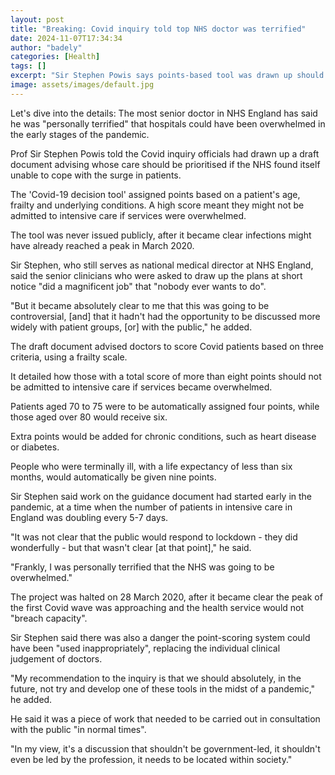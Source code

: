 ```yaml
---
layout: post
title: "Breaking: Covid inquiry told top NHS doctor was terrified"
date: 2024-11-07T17:34:34
author: "badely"
categories: [Health]
tags: []
excerpt: "Sir Stephen Powis says points-based tool was drawn up should need to prioritise patients have arisen."
image: assets/images/default.jpg
---
```


Let's dive into the details: The most senior doctor in NHS England has said he was "personally terrified" that hospitals could have been overwhelmed in the early stages of the pandemic.

Prof Sir Stephen Powis told the Covid inquiry officials had drawn up a draft document advising whose care should be prioritised if the NHS found itself unable to cope with the surge in patients.

The 'Covid-19 decision tool' assigned points based on a patient's age, frailty and underlying conditions. A high score meant they might not be admitted to intensive care if services were overwhelmed.

The tool was never issued publicly, after it became clear infections might have already reached a peak in March 2020.

Sir Stephen, who still serves as national medical director at NHS England, said the senior clinicians who were asked to draw up the plans at short notice "did a magnificent job" that "nobody ever wants to do".

"But it became absolutely clear to me that this was going to be controversial, [and] that it hadn't had the opportunity to be discussed more widely with patient groups, [or] with the public," he added.

The draft document advised doctors to score Covid patients based on three criteria, using a frailty scale. 

It detailed how those with a total score of more than eight points should not be admitted to intensive care if services became overwhelmed. 

Patients aged 70 to 75 were to be automatically assigned four points, while those aged over 80 would receive six. 

Extra points would be added for chronic conditions, such as heart disease or diabetes.

People who were terminally ill, with a life expectancy of less than six months, would automatically be given nine points.

Sir Stephen said work on the guidance document had started early in the pandemic, at a time when the number of patients in intensive care in England was doubling every 5-7 days. 

"It was not clear that the public would respond to lockdown - they did wonderfully -  but that wasn't clear [at that point]," he said. 

"Frankly, I was personally terrified that the NHS was going to be overwhelmed."

The project was halted on 28 March 2020, after it became clear the peak of the first Covid wave was approaching and the health service would not "breach capacity". 

Sir Stephen said there was also a danger the point-scoring system could have been "used inappropriately", replacing the individual clinical judgement of doctors. 

"My recommendation to the inquiry is that we should absolutely, in the future, not try and develop one of these tools in the midst of a pandemic," he added. 

He said it was a piece of work that needed to be carried out in consultation with the public "in normal times".

"In my view, it's a discussion that shouldn't be government-led, it shouldn't even be led by the profession, it needs to be located within society."


